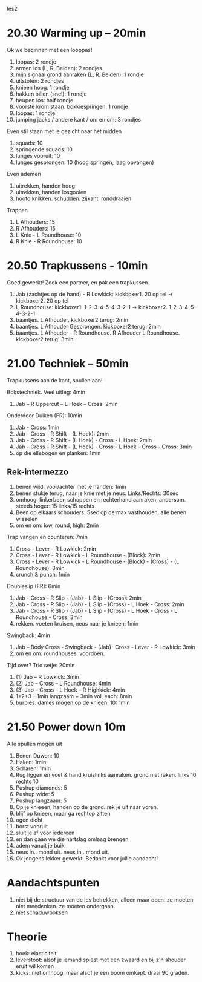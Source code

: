 les2
# 20.30 Warming up – 20min

Ok we beginnen met een looppas!

 1. loopas: 2 rondje
 1. armen los (L, R, Beiden): 2 rondjes
 1. mijn signaal grond aanraken (L, R, Beiden): 1 rondje
 1. uitstoten: 2 rondjes
 1. knieen hoog: 1 rondje
 1. hakken billen (snel): 1 rondje
 1. heupen los: half rondje
 1. voorste krom staan. bokkiespringen: 1 rondje
 1. loopas: 1 rondje
 1. jumping jacks / andere kant / om en om: 3 rondjes

Even stil staan met je gezicht naar het midden

 1. squads: 10
 1. springende squads: 10
 1. lunges vooruit: 10
 1. lunges gesprongen: 10 (hoog springen, laag opvangen)

Even ademen

 1. uitrekken, handen hoog
 1. uitrekken, handen losgooien
 1. hoofd knikken. schudden. zijkant. ronddraaien

Trappen

 1. L Afhouders: 15
 1. R Afhouders: 15
 1. L Knie - L Roundhouse: 10
 1. R Knie - R Roundhouse: 10 

# 20.50 Trapkussens - 10min

Goed gewerkt! Zoek een partner, en pak een trapkussen

 1. Jab (zachtjes op de hand) - R Lowkick: kickboxer1. 20 op tel -> kickboxer2. 20 op tel
 1. L Roundhouse: kickboxer1. 1-2-3-4-5-4-3-2-1 -> kickboxer2. 1-2-3-4-5-4-3-2-1
 1. baantjes. L Afhouder. kickboxer2 terug: 2min
 1. baantjes. L Afhouder Gesprongen. kickboxer2 terug: 2min
 1. baantjes. L Afhouder - R Roundhouse. R Afhouder L Roundhouse. kickboxer2 terug: 3min

# 21.00 Techniek – 50min

Trapkussens aan de kant, spullen aan!

Bokstechniek. Veel uitleg: 4min

 1. Jab – R Uppercut – L Hoek – Cross: 2min

Onderdoor Duiken (FR): 10min

 1. Jab - Cross: 1min
 1. Jab - Cross - R Shift - (L Hoek): 2min
 1. Jab - Cross - R Shift - (L Hoek) - Cross - L Hoek: 2min
 1. Jab - Cross - R Shift - (L Hoek) - Cross - L Hoek - Cross - Cross: 3min
 1. op die ellebogen en planken: 1min

## Rek-intermezzo

 1. benen wijd, voor/achter met je handen: 1min
 1. benen stukje terug, naar je knie met je neus: Links/Rechts: 30sec
 1. omhoog. linkerbeen schoppen en rechterhand aanraken, andersom. steeds hoger: 15 links/15 rechts
 1. Been op elkaars schouders: 5sec op de max vasthouden, alle benen wisselen
 1. om en om: low, round, high: 2min 

Trap vangen en counteren: 7min

 1. Cross - Lever - R Lowkick: 2min
 1. Cross - Lever - R Lowkick - L Roundhouse - (Block): 2min
 1. Cross - Lever - R Lowkick - L Roundhouse - (Block) - (Cross) - (L Roundhouse): 3min
 1. crunch & punch: 1min

Doubleslip (FR): 6min

 1. Jab - Cross - R Slip - (Jab) - L Slip - (Cross): 2min
 1. Jab - Cross - R Slip - (Jab) - L Slip - (Cross) - L Hoek - Cross: 2min
 1. Jab - Cross - R Slip - (Jab) - L Slip - (Cross) - L Hoek - Cross - L Roundhouse - Cross: 3min
 1. rekken. voeten kruisen, neus naar je knieen: 1min

Swingback: 4min

 1. Jab – Body Cross - Swingback - (Jab)- Cross - Lever - R Lowkick: 3min
 1. om en om: roundhouses. voordoen.

Tijd over? Trio setje: 20min

 1. (1) Jab – R Lowkick: 3min
 1. (2) Jab – Cross – L Roundhouse: 4min
 1. (3) Jab – Cross – L Hoek – R Highkick: 4min
 1. 1+2+3 – 1min langzaam + 3min vol, each: 8min
 1. burpies. dames mogen op de knieen: 10: 1min

# 21.50 Power down 10m

Alle spullen mogen uit

 1. Benen Duwen: 10
 1. Haken: 1min
 1. Scharen: 1min
 1. Rug liggen en voet & hand kruislinks aanraken. grond niet raken. links 10 rechts 10
 1. Pushup diamonds: 5
 1. Pushup wide: 5
 1. Pushup langzaam: 5
 1. Op je knieeen, handen op de grond. rek je uit naar voren.
 1. blijf op knieen, maar ga rechtop zitten
 1. ogen dicht
 1. borst vooruit
 1. sluit je af voor iedereen
 1. en dan gaan we die hartslag omlaag brengen
 1. adem vanuit je buik
 1. neus in.. mond uit. neus in.. mond uit.
 1. Ok jongens lekker gewerkt. Bedankt voor jullie aandacht! 

# Aandachtspunten

 1. niet bij de structuur van de les betrekken, alleen maar doen. ze moeten niet meedenken. ze moeten ondergaan. 
 1. niet schaduwboksen

# Theorie

 1. hoek: elasticiteit
 1. leverstoot: alsof je iemand spiest met een zwaard en bij z'n shouder eruit wil komen
 1. kicks: niet omhoog, maar alsof je een boom omkapt. draai 90 graden.
